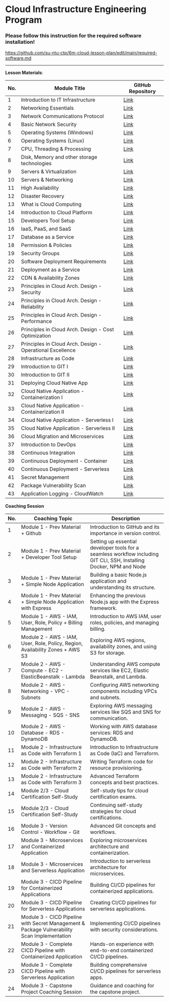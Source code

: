 # Cloud Infrastructure Engineering Program


### Please follow this instruction for the required software installation!
https://github.com/su-ntu-ctp/6m-cloud-lesson-plan/edit/main/required-software.md

---



**Lesson Materials**:

| No. | Module Title | GitHub Repository |
|-----|--------------|-------------------|
| 1 | Introduction to IT Infrastructure | [Link](https://github.com/su-ntu-ctp/6m-cloud-1.1-infra-intro) |
| 2 | Networking Essentials | [Link](https://github.com/su-ntu-ctp/6m-cloud-1.2-networking-essentials) |
| 3 | Network Communications Protocol | [Link](https://github.com/su-ntu-ctp/6m-cloud-1.3-networking-communications) |
| 4 | Basic Network Security | [Link](https://github.com/su-ntu-ctp/6m-cloud-1.4-basic-security) |
| 5 | Operating Systems (Windows) | [Link](https://github.com/su-ntu-ctp/6m-cloud-1.5-operating-systems-windows) |
| 6 | Operating Systems (Linux) | [Link](https://github.com/su-ntu-ctp/6m-cloud-1.6-operating-systems-linux) |
| 7 | CPU, Threading & Processing | [Link](https://github.com/su-ntu-ctp/6m-cloud-1.7-cpu-threading-processing) |
| 8 | Disk, Memory and other storage technologies | [Link](https://github.com/su-ntu-ctp/6m-cloud-1.8-disk-memory-storage) |
| 9 | Servers & Virtualization | [Link](https://github.com/su-ntu-ctp/6m-cloud-1.9-servers-virtualization) |
| 10 | Servers & Networking | [Link](https://github.com/su-ntu-ctp/6m-cloud-1.10-servers-networking) |
| 11 | High Availability | [Link](https://github.com/su-ntu-ctp/6m-cloud-1.11-high-availability) |
| 12 | Disaster Recovery | [Link](https://github.com/su-ntu-ctp/6m-cloud-1.12-disaster-recovery) |
| 13 | What is Cloud Computing | [Link](https://github.com/su-ntu-ctp/6m-cloud-2.1-cloud-computing) |
| 14 | Introduction to Cloud Platform | [Link](https://github.com/su-ntu-ctp/6m-cloud-2.2-cloud-platform) |
| 15 | Developers Tool Setup | [Link](https://github.com/su-ntu-ctp/6m-cloud-2.3-developers-tool) |
| 16 | IaaS, PaaS, and SaaS | [Link](https://github.com/su-ntu-ctp/6m-cloud-2.4-iaas-paas-saas) |
| 17 | Database as a Service | [Link](https://github.com/su-ntu-ctp/6m-cloud-2.5-database-as-a-service) |
| 18 | Permission & Policies | [Link](https://github.com/su-ntu-ctp/6m-cloud-2.6-permission-policies) |
| 19 | Security Groups | [Link](https://github.com/su-ntu-ctp/6m-cloud-2.7-security-groups) |
| 20 | Software Deployment Requirements | [Link](https://github.com/su-ntu-ctp/6m-cloud-2.8-software-deployment-requirements) |
| 21 | Deployment as a Service | [Link](https://github.com/su-ntu-ctp/6m-cloud-2.9-deployment-as-a-service) |
| 22 | CDN & Availability Zones | [Link](https://github.com/su-ntu-ctp/6m-cloud-2.10-cdn-and-availability-zones) |
| 23 | Principles in Cloud Arch. Design - Security | [Link](https://github.com/su-ntu-ctp/6m-cloud-2.11-principles-in-cloud-architecture-design-security) |
| 24 | Principles in Cloud Arch. Design - Reliability | [Link](https://github.com/su-ntu-ctp/6m-cloud-2.12-principles-in-cloud-architecture-design-reliability) |
| 25 | Principles in Cloud Arch. Design - Performance | [Link](https://github.com/su-ntu-ctp/6m-cloud-2.13-principles-in-cloud-architecture-design-performance) |
| 26 | Principles in Cloud Arch. Design - Cost Optimization | [Link](https://github.com/su-ntu-ctp/6m-cloud-2.14-principles-in-cloud-architecture-design-cost-optimization) |
| 27 | Principles in Cloud Arch. Design - Operational Excellence | [Link](https://github.com/su-ntu-ctp/6m-cloud-2.15-principles-in-cloud-architecture-design-operational-excellence) |
| 28 | Infrastructure as Code | [Link](https://github.com/su-ntu-ctp/6m-cloud-2.16-infrastructure-as-code) |
| 29 | Introduction to GIT I | [Link](https://github.com/su-ntu-ctp/6m-cloud-3.1-introduction-to-git-i) |
| 30 | Introduction to GIT II | [Link](https://github.com/su-ntu-ctp/6m-cloud-3.2-introduction-to-git-ii) |
| 31 | Deploying Cloud Native App | [Link](https://github.com/su-ntu-ctp/6m-cloud-3.3-deploying-cloud-native-app) |
| 32 | Cloud Native Application - Containerization I | [Link](https://github.com/su-ntu-ctp/6m-cloud-3.4-cloud-native-application-containerization-i) |
| 33 | Cloud Native Application - Containerization II | [Link](https://github.com/su-ntu-ctp/6m-cloud-3.5-cloud-native-application-containerization-ii) |
| 34 | Cloud Native Application - Serverless I | [Link](https://github.com/su-ntu-ctp/6m-cloud-3.6-cloud-native-application-serverless-i) |
| 35 | Cloud Native Application - Serverless II | [Link](https://github.com/su-ntu-ctp/6m-cloud-3.7-cloud-native-application-serverless-ii) |
| 36 | Cloud Migration and Microservices | [Link](https://github.com/su-ntu-ctp/6m-cloud-3.8-cloud-migration-and-microservices) |
| 37 | Introduction to DevOps | [Link](https://github.com/su-ntu-ctp/6m-cloud-3.9-introduction-to-devops) |
| 38 | Continuous Integration | [Link](https://github.com/su-ntu-ctp/6m-cloud-3.10-continuous-integration) |
| 39 | Continuous Deployment - Container | [Link](https://github.com/su-ntu-ctp/6m-cloud-3.11-continuous-deployment-container) |
| 40 | Continuous Deployment - Serverless | [Link](https://github.com/su-ntu-ctp/6m-cloud-3.12-continuous-deployment-serverless) |
| 41 | Secret Management | [Link](https://github.com/su-ntu-ctp/6m-cloud-3.13-secret-management) |
| 42 | Package Vulnerability Scan | [Link](https://github.com/su-ntu-ctp/6m-cloud-3.14-package-vulnerability-scan) |
| 43 | Application Logging - CloudWatch | [Link](https://github.com/su-ntu-ctp/6m-cloud-3.15-application-logging-cloudwatch) |

**Coaching Session**

| No. | Coaching Topic | Description |
|--------|----------------|-------------|
|   1    | Module 1 - Prev Material + Github | Introduction to GitHub and its importance in version control. |
|   2    | Module 1 - Prev Material + Developer Tool Setup | Setting up essential developer tools for a seamless workflow including GIT CLI, SSH, Installing Docker, NPM and Node |
|   3    | Module 1 - Prev Material + Simple Node Application | Building a basic Node.js application and understanding its structure. |
|   4    | Module 1 - Prev Material + Simple Node Application with Express | Enhancing the previous Node.js app with the Express framework. |
|   5    | Module 1 - AWS - IAM, User, Role, Policy + Billing Management | Introduction to AWS IAM, user roles, policies, and managing billing. |
|   6    | Module 2 - AWS - IAM, User, Role, Policy, Region, Availability Zones + AWS S3 | Exploring AWS regions, availability zones, and using S3 for storage. |
|   7    | Module 2 - AWS - Compute - EC2 - ElasticBeanstalk - Lambda | Understanding AWS compute services like EC2, Elastic Beanstalk, and Lambda. |
|   8    | Module 2 - AWS - Networking - VPC - Subnets | Configuring AWS networking components including VPCs and subnets. |
|   9    | Module 2 - AWS - Messaging - SQS - SNS | Exploring AWS messaging services like SQS and SNS for communication. |
|   10   | Module 2 - AWS - Database - RDS - DynamoDB | Working with AWS database services: RDS and DynamoDB. |
|   11   | Module 2 - Infrastructure as Code with Terraform 1 | Introduction to Infrastructure as Code (IaC) and Terraform. |
|   12   | Module 2 - Infrastructure as Code with Terraform 2 | Writing Terraform code for resource provisioning. |
|   13   | Module 2 - Infrastructure as Code with Terraform 3 | Advanced Terraform concepts and best practices. |
|   14   | Module 2/3 - Cloud Certification Self-Study | Self-study tips for cloud certification exams. |
|   15   | Module 2/3 - Cloud Certification Self-Study | Continuing self-study strategies for cloud certifications. |
|   16   | Module 3 - Version Control - Workflow - Git | Advanced Git concepts and workflows. |
|   17   | Module 3 - Microservices and Containerized Application | Exploring microservices architecture and containerization. |
|   18   | Module 3 - Microservices and Serverless Application | Introduction to serverless architecture for microservices. |
|   19   | Module 3 - CICD Pipeline for Containerized Applications | Building CI/CD pipelines for containerized applications. |
|   20   | Module 3 - CICD Pipeline for Serverless Applications | Creating CI/CD pipelines for serverless applications. |
|   21   | Module 3 - CICD Pipeline with Secret Management & Package Vulnerability Scan Implementation | Implementing CI/CD pipelines with security considerations. |
|   22   | Module 3 - Complete CICD Pipeline with Containerized Application | Hands-on experience with end-to-end containerized CI/CD pipelines. |
|   23   | Module 3 - Complete CICD Pipeline with Serverless Application | Building comprehensive CI/CD pipelines for serverless apps. |
|   24   | Module 3 - Capstone Project Coaching Session | Guidance and coaching for the capstone project. |
